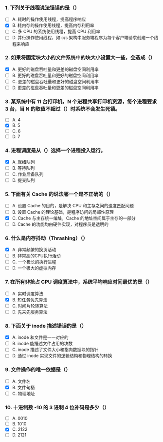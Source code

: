 ### 1. 下列关于线程说法错误的是（）
- [ ] A. 耗时的操作使用线程，提高程序响应
- [x] B. 耗内存的操作使用线程，提高内存利用率
- [ ] C. 多 CPU 的系统使用线程，提高 CPU 利用率
- [ ] D. 并行操作使用线程，如 c/s 架构中服务端程序为每个客户端请求创建一个线程来响应

### 2. 如果将固定块大小的文件系统中的块大小设置大一些，会造成（）
- [x] A. 更好的磁盘吞吐量和更差的磁盘空间利用率
- [ ] B. 更好的磁盘吞吐量和更好的磁盘空间利用率
- [ ] C. 更差的磁盘吞吐量和更好的磁盘空间利用率
- [ ] D. 更差的磁盘吞吐量和更差的磁盘空间利用率

### 3. 某系统中有 11 台打印机，N 个进程共享打印机资源，每个进程要求 3 台，当 N 的取值不超过（）时系统不会发生死锁。
- [ ] A. 4
- [x] B. 5
- [ ] C. 6
- [ ] D. 7

### 4. 进程调度是从（）选择一个进程投入运行。
- [x] A. 就绪队列
- [ ] B. 等待队列
- [ ] C. 作业后备队列
- [ ] D. 提交队列

### 5. 下面有关 Cache 的说法哪一个是不正确的（）
- [ ] A. 设置 Cache 的目的，是解决 CPU 和主存之间的速度匹配问题
- [ ] B. 设置 Cache 的理论基础，是程序访问的局部性原理
- [x] C. Cache 与主存统一编址，Cache 的地址空间属于主存的一部分
- [ ] D. Cache 的功能均由硬件实现，对程序员是透明的

### 6. 什么是内存抖动（Thrashing）（）
- [x] A. 非常频繁的换页活动
- [ ] B. 非常高的CPU执行活动
- [ ] C. 一个极长的执行进程
- [ ] D. 一个极大的虚拟内存

### 7. 在所有非抢占 CPU 调度算法中，系统平均响应时间最优的是（）
- [ ] A. 实时调度算法
- [x] B. 短任务优先算法
- [ ] C. 时间片轮转算法
- [ ] D. 先来先服务算法

### 8. 下面关于 inode 描述错误的是（）
- [x] A. inode 和文件是一一对应的
- [ ] B. inode 能描述文件占用的块数
- [ ] C. inode 描述了文件大小和指向数据块的指针
- [ ] D. 通过 inode 实现文件的逻辑结构和物理结构的转换

### 9. 文件操作的唯一依据是（）
- [ ] A. 文件名
- [x] B. 文件句柄
- [ ] C. 物理地址

### 10. 十进制数 -10 的 3 进制 4 位补码是多少（）
- [ ] A. 0010
- [ ] B. 1010
- [x] C. 2122
- [ ] D. 2121
